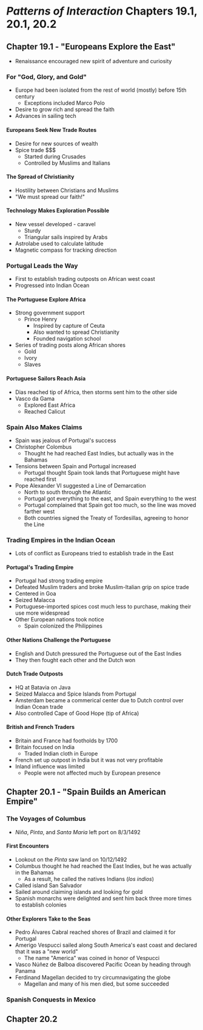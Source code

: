 # *Patterns of Interaction* Chapters 19.1, 20.1, 20.2

## Chapter 19.1 - "Europeans Explore the East"

* Renaissance encouraged new spirit of adventure and curiosity

### For "God, Glory, and Gold"

* Europe had been isolated from the rest of world (mostly) before 15th century
  * Exceptions included Marco Polo
* Desire to grow rich and spread the faith
* Advances in sailing tech

#### Europeans Seek New Trade Routes

* Desire for new sources of wealth
* Spice trade $$$
  * Started during Crusades
  * Controlled by Muslims and Italians

#### The Spread of Christianity

* Hostility between Christians and Muslims
* "We must spread our faith!"

#### Technology Makes Exploration Possible

* New vessel developed - caravel
  * Sturdy
  * Triangular sails inspired by Arabs
* Astrolabe used to calculate latitude
* Magnetic compass for tracking direction

### Portugal Leads the Way

* First to establish trading outposts on African west coast
* Progressed into Indian Ocean

#### The Portuguese Explore Africa

* Strong government support
  * Prince Henry
    * Inspired by capture of Ceuta
    * Also wanted to spread Christianity
    * Founded navigation school
* Series of trading posts along African shores
  * Gold
  * Ivory
  * Slaves

#### Portuguese Sailors Reach Asia

* Dias reached tip of Africa, then storms sent him to the other side
* Vasco da Gama
  * Explored East Africa
  * Reached Calicut

### Spain Also Makes Claims

* Spain was jealous of Portugal's success
* Christopher Colombus
  * Thought he had reached East Indies, but actually was in the Bahamas
* Tensions between Spain and Portugal increased
  * Portugal thought Spain took lands that Portuguese might have reached first
* Pope Alexander VI suggested a Line of Demarcation
  * North to south through the Atlantic
  * Portugal got everything to the east, and Spain everything to the west
  * Portugal complained that Spain got too much, so the line was moved farther west
  * Both countries signed the Treaty of Tordesillas, agreeing to honor the Line

### Trading Empires in the Indian Ocean

* Lots of conflict as Europeans tried to establish trade in the East

#### Portugal's Trading Empire

* Portugal had strong trading empire
* Defeated Muslim traders and broke Muslim-Italian grip on spice trade
* Centered in Goa
* Seized Malacca
* Portuguese-imported spices cost much less to purchase, making their use more widespread
* Other European nations took notice
  * Spain colonized the Philippines

#### Other Nations Challenge the Portuguese

* English and Dutch pressured the Portuguese out of the East Indies
* They then fought each other and the Dutch won

#### Dutch Trade Outposts

* HQ at Batavia on Java
* Seized Malacca and Spice Islands from Portugal
* Amsterdam became a commerical center due to Dutch control over Indian Ocean trade
* Also controlled Cape of Good Hope (tip of Africa)

#### British and French Traders

* Britain and France had footholds by 1700
* Britain focused on India
  * Traded Indian cloth in Europe
* French set up outpost in India but it was not very profitable
* Inland influence was limited
  * People were not affected much by European presence

## Chapter 20.1 - "Spain Builds an American Empire"

### The Voyages of Columbus

* *Niña*, *Pinta*, and *Santa Maria* left port on 8/3/1492

#### First Encounters

* Lookout on the *Pinta* saw land on 10/12/1492
* Columbus thought he had reached the East Indies, but he was actually in the Bahamas
  * As a result, he called the natives Indians (*los indios*)
* Called island San Salvador
* Sailed around claiming islands and looking for gold
* Spanish monarchs were delighted and sent him back three more times to establish colonies

#### Other Explorers Take to the Seas

* Pedro Álvares Cabral reached shores of Brazil and claimed it for Portugal
* Amerigo Vespucci sailed along South America's east coast and declared that it was a "new world"
  * The name "America" was coined in honor of Vespucci
* Vasco Núñez de Balboa discovered Pacific Ocean by heading through Panama
* Ferdinand Magellan decided to try circumnavigating the globe
  * Magellan and many of his men died, but some succeeded

### Spanish Conquests in Mexico

## Chapter 20.2
